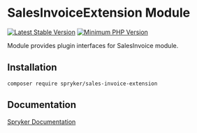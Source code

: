 # SalesInvoiceExtension Module
[![Latest Stable Version](https://poser.pugx.org/spryker/sales-invoice-extension/v/stable.svg)](https://packagist.org/packages/spryker/sales-invoice-extension)
[![Minimum PHP Version](https://img.shields.io/badge/php-%3E%3D%208.3-8892BF.svg)](https://php.net/)

Module provides plugin interfaces for SalesInvoice module.

## Installation

```
composer require spryker/sales-invoice-extension
```

## Documentation

[Spryker Documentation](https://docs.spryker.com)
